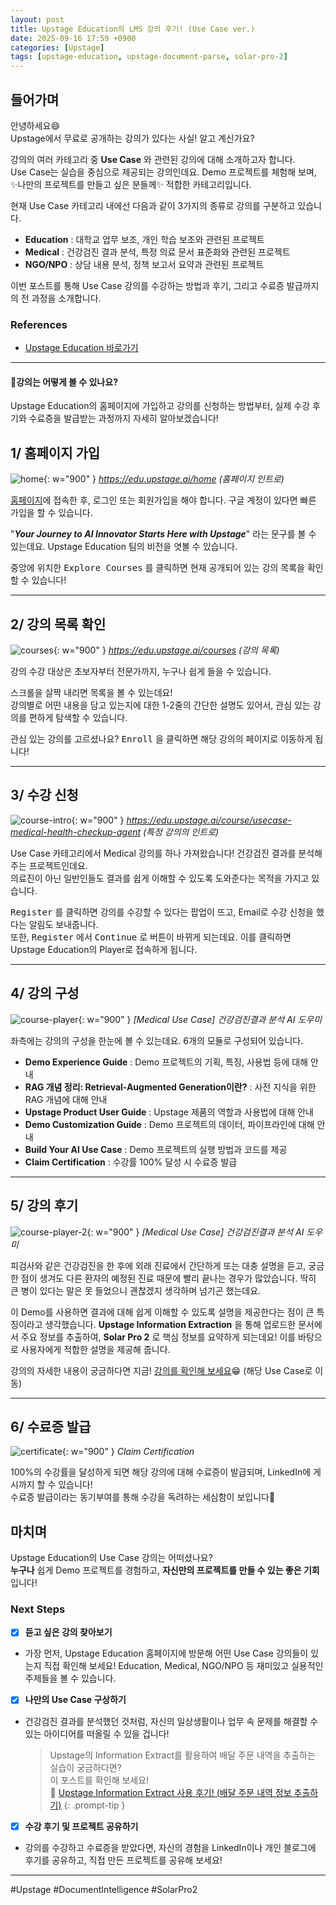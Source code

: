 ```yaml
---
layout: post
title: Upstage Education의 LMS 강의 후기! (Use Case ver.)
date: 2025-09-16 17:59 +0900
categories: [Upstage]
tags: [upstage-education, upstage-document-parse, solar-pro-2]
---
```


## **들어가며**

안녕하세요😄 \
Upstage에서 무료로 공개하는 강의가 있다는 사실! 알고 계신가요?

강의의 여러 카테고리 중 **Use Case** 와 관련된 강의에 대해 소개하고자 합니다. \
Use Case는 실습을 중심으로 제공되는 강의인데요. Demo 프로젝트를 체험해 보며, ✨나만의 프로젝트를 만들고 싶은 분들께✨ 적합한 카테고리입니다.

현재 Use Case 카테고리 내에선 다음과 같이 3가지의 종류로 강의를 구분하고 있습니다.
- **Education** : 대학교 업무 보조, 개인 학습 보조와 관련된 프로젝트
- **Medical** : 건강검진 결과 분석, 특정 의료 문서 표준화와 관련된 프로젝트
- **NGO/NPO** : 상담 내용 분석, 정책 보고서 요약과 관련된 프로젝트

이번 포스트를 통해 Use Case 강의를 수강하는 방법과 후기, 그리고 수료증 발급까지의 전 과정을 소개합니다.

### **References**

- [Upstage Education 바로가기](https://edu.upstage.ai/home)

---

#### **🤔강의는 어떻게 볼 수 있나요?**

Upstage Education의 홈페이지에 가입하고 강의를 신청하는 방법부터, 실제 수강 후기와 수료증을 발급받는 과정까지 자세히 알아보겠습니다!

## **1/ 홈페이지 가입**

![home](/assets/img/2025-09-25-17-51-52.png){: w="900" }
_https://edu.upstage.ai/home (홈페이지 인트로)_

[홈페이지](https://edu.upstage.ai/home)에 접속한 후, 로그인 또는 회원가입을 해야 합니다. 구글 계정이 있다면 빠른 가입을 할 수 있습니다.

"***Your Journey to AI Innovator Starts Here with Upstage***" 라는 문구를 볼 수 있는데요. Upstage Education 팀의 비전을 엿볼 수 있습니다.

중앙에 위치한 <kbd>Explore Courses</kbd> 를 클릭하면 현재 공개되어 있는 강의 목록을 확인할 수 있습니다!

---

## **2/ 강의 목록 확인**

![courses](/assets/img/2025-09-25-18-21-48.png){: w="900" }
_https://edu.upstage.ai/courses (강의 목록)_

강의 수강 대상은 초보자부터 전문가까지, 누구나 쉽게 들을 수 있습니다.

스크롤을 살짝 내리면 목록을 볼 수 있는데요! \
강의별로 어떤 내용을 담고 있는지에 대한 1-2줄의 간단한 설명도 있어서, 관심 있는 강의를 편하게 탐색할 수 있습니다.

관심 있는 강의를 고르셨나요? <kbd>Enroll</kbd> 을 클릭하면 해당 강의의 페이지로 이동하게 됩니다!

---

## **3/ 수강 신청**

![course-intro](/assets/img/2025-09-25-18-44-28.png){: w="900" }
_https://edu.upstage.ai/course/usecase-medical-health-checkup-agent (특정 강의의 인트로)_

Use Case 카테고리에서 Medical 강의를 하나 가져왔습니다! 건강검진 결과를 분석해 주는 프로젝트인데요. \
의료진이 아닌 일반인들도 결과를 쉽게 이해할 수 있도록 도와준다는 목적을 가지고 있습니다.

<kbd>Register</kbd> 를 클릭하면 강의를 수강할 수 있다는 팝업이 뜨고, Email로 수강 신청을 했다는 알림도 보내줍니다. \
또한, <kbd>Register</kbd> 에서 <kbd>Continue</kbd> 로 버튼이 바뀌게 되는데요. 이를 클릭하면 Upstage Education의 Player로 접속하게 됩니다.

---

## **4/ 강의 구성**

![course-player](/assets/img/2025-09-25-19-32-59.png){: w="900" }
_[Medical Use Case] 건강검진결과 분석 AI 도우미_

좌측에는 강의의 구성을 한눈에 볼 수 있는데요. 6개의 모듈로 구성되어 있습니다.
- **Demo Experience Guide** : Demo 프로젝트의 기획, 특징, 사용법 등에 대해 안내
- **RAG 개념 정리: Retrieval-Augmented Generation이란?** : 사전 지식을 위한 RAG 개념에 대해 안내
- **Upstage Product User Guide** : Upstage 제품의 역할과 사용법에 대해 안내
- **Demo Customization Guide** : Demo 프로젝트의 데이터, 파이프라인에 대해 안내
- **Build Your AI Use Case** : Demo 프로젝트의 실행 방법과 코드를 제공
- **Claim Certification** : 수강률 100% 달성 시 수료증 발급

---

## **5/ 강의 후기**

![course-player-2](/assets/img/2025-09-26-02-43-52.png){: w="900" }
_[Medical Use Case] 건강검진결과 분석 AI 도우미_

피검사와 같은 건강검진을 한 후에 외래 진료에서 간단하게 또는 대충 설명을 듣고, 궁금한 점이 생겨도 다른 환자의 예정된 진료 때문에 빨리 끝나는 경우가 많았습니다. 딱히 큰 병이 있다는 말은 못 들었으니 괜찮겠지 생각하며 넘기곤 했는데요.

이 Demo를 사용하면 결과에 대해 쉽게 이해할 수 있도록 설명을 제공한다는 점이 큰 특징이라고 생각했습니다. **Upstage Information Extraction** 을 통해 업로드한 문서에서 주요 정보를 추출하여, **Solar Pro 2** 로 핵심 정보를 요약하게 되는데요! 이를 바탕으로 사용자에게 적합한 설명을 제공해 줍니다.

강의의 자세한 내용이 궁금하다면 지금! [강의를 확인해 보세요](https://edu.upstage.ai/course/usecase-medical-health-checkup-agent)😁 (해당 Use Case로 이동)

---

## **6/ 수료증 발급**

![certificate](/assets/img/2025-09-25-22-25-42.png){: w="900" }
_Claim Certification_

100%의 수강률을 달성하게 되면 해당 강의에 대해 수료증이 발급되며, LinkedIn에 게시까지 할 수 있습니다! \
수료증 발급이라는 동기부여를 통해 수강을 독려하는 세심함이 보입니다🤗

## **마치며**

Upstage Education의 Use Case 강의는 어떠셨나요? \
**누구나** 쉽게 Demo 프로젝트를 경험하고, **자신만의 프로젝트를 만들 수 있는 좋은 기회** 입니다!

### **Next Steps**

- [x] **듣고 싶은 강의 찾아보기**
- 가장 먼저, Upstage Education 홈페이지에 방문해 어떤 Use Case 강의들이 있는지 직접 확인해 보세요! Education, Medical, NGO/NPO 등 재미있고 실용적인 주제들을 볼 수 있습니다.
- [x] **나만의 Use Case 구상하기**
- 건강검진 결과를 분석했던 것처럼, 자신의 일상생활이나 업무 속 문제를 해결할 수 있는 아이디어를 떠올릴 수 있을 겁니다!
    > Upstage의 Information Extract를 활용하여 배달 주문 내역을 추출하는 실습이 궁금하다면? \
    > 이 포스트를 확인해 보세요! \
    > 🔗 [Upstage Information Extract 사용 후기! (배달 주문 내역 정보 추출하기)](https://geminii01.github.io/posts/upstage-information-extract-%EC%82%AC%EC%9A%A9-%ED%9B%84%EA%B8%B0/)
    {: .prompt-tip }
- [x] **수강 후기 및 프로젝트 공유하기**
- 강의를 수강하고 수료증을 받았다면, 자신의 경험을 LinkedIn이나 개인 블로그에 후기를 공유하고, 직접 만든 프로젝트를 공유해 보세요!

---

#Upstage #DocumentIntelligence #SolarPro2